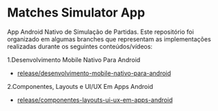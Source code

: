 # Matches Simulator App
App Android Nativo de Simulação de Partidas. Este repositório foi organizado em algumas branches que representam as implementações realizadas durante os seguintes conteúdos/vídeos:

1.Desenvolvimento Mobile Nativo Para Android
  - [release/desenvolvimento-mobile-nativo-para-android](https://github.com/LeticiaBarbosa-dev/matches-simulator-app/tree/release/desenvolvimento-mobile-nativo-para-android)
  
2.Componentes, Layouts e UI/UX Em Apps Android
  - [release/componentes-layouts-ui-ux-em-apps-android](https://github.com/LeticiaBarbosa-dev/matches-simulator-app/tree/release/componentes-layouts-ui-ux-em-apps-android)


